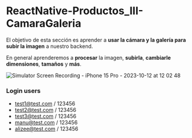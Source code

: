 # ReactNative-Productos_III-CamaraGaleria

El objetivo de esta sección es aprender a **usar la cámara y la galería para subir la imagen** a nuestro backend. 

En general aprenderemos a **procesar** la imagen, **subirla**, **cambiarle** **dimensiones**, **tamaños** y **más**.

![Simulator Screen Recording - iPhone 15 Pro - 2023-10-12 at 12 02 48](https://github.com/manuels-bts/ReactNative-Productos_III-CamaraGaleria/assets/116088500/86df1d74-afee-4f79-9cd6-bb144ecbfcf8)

### Login users
- test1@test.com / 123456
- test2@test.com / 123456
- test3@test.com / 123456
- manu@test.com / 123456
- alizee@test.com / 123456

